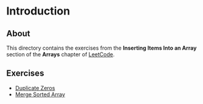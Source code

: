 # Introduction
## About
This directory contains the exercises from the **Inserting Items Into an Array** section of the **Arrays** chapter of [LeetCode](https://leetcode.com/).

## Exercises
* [Duplicate Zeros](duplicate_zeros)
* [Merge Sorted Array](merge_sorted_array)
